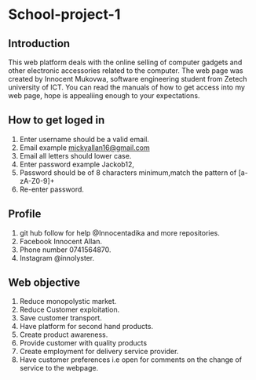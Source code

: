 # School-project-1

## Introduction
This web platform deals with the online selling of computer gadgets and other electronic accessories related to the computer.
The web page was created by Innocent Mukovwa, software engineering student from Zetech university of ICT.
You can read the manuals of how to get access into my web page, hope is appealiing enough to your expectations.

## How to get loged in
1. Enter username should be a valid email.
2. Email example mickyallan16@gmail.com
3. Email all letters should lower case.
4. Enter password example Jackob12,
5. Password should be of 8 characters minimum,match the pattern of [a-zA-Z0-9]+
6. Re-enter password.

## Profile
1. git hub follow for help @Innocentadika and more repositories.
2. Facebook Innocent Allan.
3. Phone number 0741564870.
4. Instagram @innolyster.

## Web objective
1. Reduce monopolystic market.
2. Reduce Customer exploitation.
3. Save customer transport.
4. Have platform for second hand products.
5. Create product awareness.
6. Provide customer with quality products
7. Create employment for delivery service provider.
8. Have customer preferences i.e open for comments on the change of service to the webpage.
